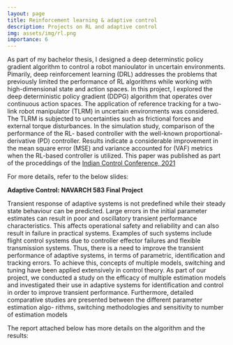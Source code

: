 ```yaml
---
layout: page
title: Reinforcement learning & adaptive control
description: Projects on RL and adaptive control
img: assets/img/rl.png
importance: 6
---
```


As part of my bachelor thesis, I designed a deep determinstic policy gradient algorithm to control a robot manioulator in uncertain environments. Pimarily, deep reinforcement learning (DRL) addresses the
problems that previously limited the performance of RL algorithms while working with high-dimensional state and action
spaces. In this project, I explored the deep deterministic policy gradient (DDPG) algorithm that operates over continuous action spaces. The application of reference tracking for a two-
link robot manipulator (TLRM) in uncertain environments was considered. The TLRM is subjected to uncertainties such
as frictional forces and external torque disturbances. In the simulation study, comparison of the performance of the RL-
based controller with the well-known proportional-derivative (PD) controller. Results indicate a considerable improvement
in the mean square error (MSE) and variance accounted for (VAF) metrics when the RL-based controller is utilized. This paper was published as part of the proceddings of the [Indian Control Conference, 2021](https://ieeexplore.ieee.org/document/9703155)

For more details, refer to the below slides: 

<object data="/assets/pdf/ICC_Presentation.pdf" width="1000" height="1000" type='application/pdf'></object>

**Adaptive Control: NAVARCH 583 Final Project** 

Transient response of adaptive systems is not predefined while their steady state behaviour can
be predicted. Large errors in the initial parameter estimates can result in poor and oscillatory
transient performance characteristics. This affects operational safety and reliability and can also
result in failure in practical systems. Examples of such systems include flight control systems
due to controller effector failures and flexible transmission systems. Thus, there is a need
to improve the transient performance of adaptive systems, in terms of parametric, identification
and tracking errors. To achieve this, concepts of multiple models, switching and tuning have
been applied extensively in control theory. As part of our project, we conducted
a study on the efficacy of multiple estimation models and investigated their use in adaptive
systems for identification and control in order to improve transient performance. Furthermore,
detailed comparative studies are presented between the different parameter estimation algo-
rithms, switching methodologies and sensitivity to number of estimation models 

The report attached below has more details on the algorithm and the results: 

<object data="/assets/pdf/NA_583_Report.pdf" width="1000" height="1000" type='application/pdf'></object>

